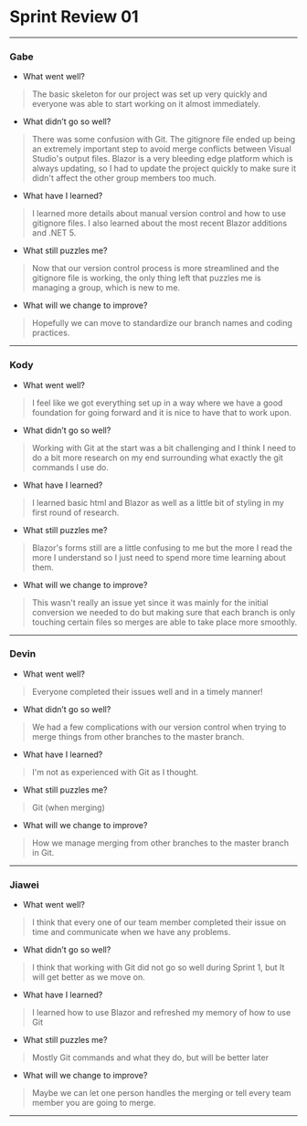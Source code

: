 # Sprint Review 01
---
### Gabe
- What went well?
> The basic skeleton for our project was set up very quickly and everyone was able to start working on it almost immediately.
- What didn’t go so well?
> There was some confusion with Git. The gitignore file ended up being an extremely important step to avoid merge conflicts between Visual Studio's output files. Blazor is a very bleeding edge platform which is always updating, so I had to update the project quickly to make sure it didn't affect the other group members too much.
- What have I learned?
> I learned more details about manual version control and how to use gitignore files. I also learned about the most recent Blazor additions and .NET 5.
- What still puzzles me?
> Now that our version control process is more streamlined and the gitignore file is working, the only thing left that puzzles me is managing a group, which is new to me.
- What will we change to improve?
> Hopefully we can move to standardize our branch names and coding practices.
---
### Kody
- What went well?
> I feel like we got everything set up in a way where we have a good foundation for going forward and it is nice to have that to work upon.
- What didn’t go so well?
> Working with Git at the start was a bit challenging and I think I need to do a bit more research on my end surrounding what exactly the git commands I use do.
- What have I learned?
> I learned basic html and Blazor as well as a little bit of styling in my first round of research.
- What still puzzles me?
> Blazor's forms still are a little confusing to me but the more I read the more I understand so I just need to spend more time learning about them.
- What will we change to improve?
> This wasn't really an issue yet since it was mainly for the initial conversion we needed to do but making sure that each branch is only touching certain files so merges are able to take place more smoothly.
---
### Devin
- What went well?
> Everyone completed their issues well and in a timely manner!
- What didn’t go so well?
> We had a few complications with our version control when trying to merge things from other branches to the master branch.
- What have I learned?
> I'm not as experienced with Git as I thought.
- What still puzzles me?
> Git (when merging)
- What will we change to improve?
> How we manage merging from other branches to the master branch in Git.
---
### Jiawei
- What went well?
> I think that every one of our team member completed their issue on time and communicate when we have any problems.
- What didn’t go so well?
> I think that working with Git did not go so well during Sprint 1, but It will get better as we move on.
- What have I learned?
> I learned how to use Blazor and refreshed my memory of how to use Git
- What still puzzles me?
> Mostly Git commands and what they do, but will be better later 
- What will we change to improve?
> Maybe we can let one person handles the merging or tell every team member you are going to merge.
---